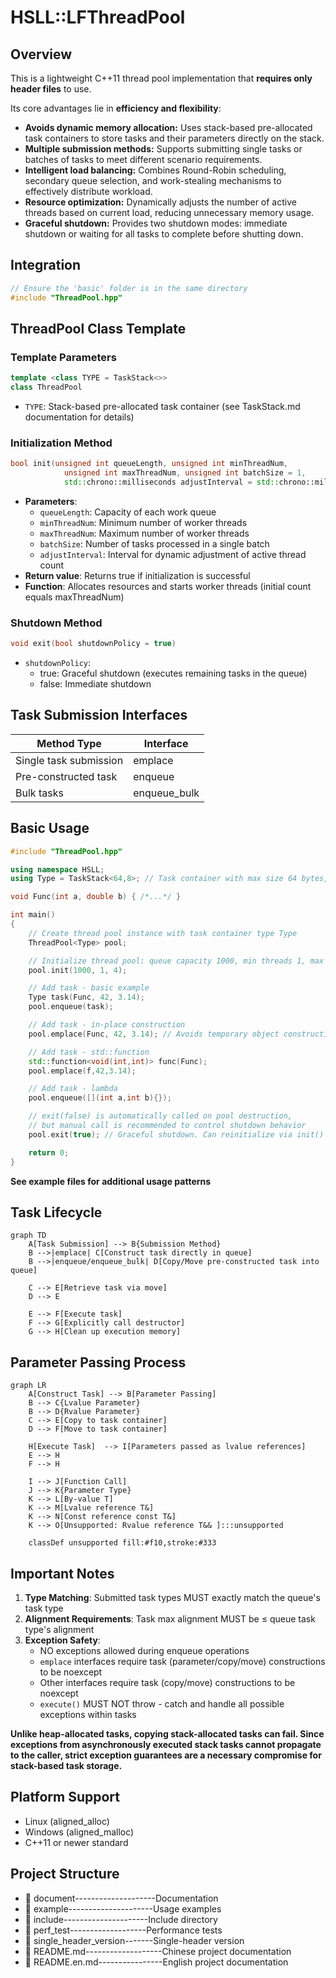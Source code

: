 # HSLL::LFThreadPool

## Overview

This is a lightweight C++11 thread pool implementation that **requires only header files** to use.

Its core advantages lie in **efficiency and flexibility**:
*   **Avoids dynamic memory allocation:** Uses stack-based pre-allocated task containers to store tasks and their parameters directly on the stack.
*   **Multiple submission methods:** Supports submitting single tasks or batches of tasks to meet different scenario requirements.
*   **Intelligent load balancing:** Combines Round-Robin scheduling, secondary queue selection, and work-stealing mechanisms to effectively distribute workload.
*   **Resource optimization:** Dynamically adjusts the number of active threads based on current load, reducing unnecessary memory usage.
*   **Graceful shutdown:** Provides two shutdown modes: immediate shutdown or waiting for all tasks to complete before shutting down.

## Integration
```cpp
// Ensure the 'basic' folder is in the same directory
#include "ThreadPool.hpp"
```

## ThreadPool Class Template

### Template Parameters
```cpp
template <class TYPE = TaskStack<>>
class ThreadPool
```
- `TYPE`: Stack-based pre-allocated task container (see TaskStack.md documentation for details)

### Initialization Method
```cpp
bool init(unsigned int queueLength, unsigned int minThreadNum,
            unsigned int maxThreadNum, unsigned int batchSize = 1,
            std::chrono::milliseconds adjustInterval = std::chrono::milliseconds(3000))
```
- **Parameters**:
  - `queueLength`: Capacity of each work queue
  - `minThreadNum`: Minimum number of worker threads
  - `maxThreadNum`: Maximum number of worker threads
  - `batchSize`: Number of tasks processed in a single batch
  - `adjustInterval`: Interval for dynamic adjustment of active thread count
- **Return value**: Returns true if initialization is successful
- **Function**: Allocates resources and starts worker threads (initial count equals maxThreadNum)

### Shutdown Method
```cpp
void exit(bool shutdownPolicy = true)
```
- `shutdownPolicy`: 
  - true: Graceful shutdown (executes remaining tasks in the queue)
  - false: Immediate shutdown

## Task Submission Interfaces

| Method Type      | Interface     |
|-------------|------------|
| Single task submission    | emplace    | 
| Pre-constructed task   | enqueue     | 
| Bulk tasks     | enqueue_bulk| 

## Basic Usage
```cpp
#include "ThreadPool.hpp"

using namespace HSLL;
using Type = TaskStack<64,8>; // Task container with max size 64 bytes, max alignment 8

void Func(int a, double b) { /*...*/ }

int main()
{
    // Create thread pool instance with task container type Type
    ThreadPool<Type> pool;

    // Initialize thread pool: queue capacity 1000, min threads 1, max threads 4
    pool.init(1000, 1, 4); 

    // Add task - basic example
    Type task(Func, 42, 3.14);
    pool.enqueue(task);

    // Add task - in-place construction
    pool.emplace(Func, 42, 3.14); // Avoids temporary object construction vs enqueue

    // Add task - std::function
    std::function<void(int,int)> func(Func);
    pool.emplace(f,42,3.14);

    // Add task - lambda
    pool.enqueue([](int a,int b){});

    // exit(false) is automatically called on pool destruction, 
    // but manual call is recommended to control shutdown behavior
    pool.exit(true); // Graceful shutdown. Can reinitialize via init() later

    return 0;
}
```
**See example files for additional usage patterns**

## Task Lifecycle
```mermaid
graph TD
    A[Task Submission] --> B{Submission Method}
    B -->|emplace| C[Construct task directly in queue]
    B -->|enqueue/enqueue_bulk| D[Copy/Move pre-constructed task into queue]
    
    C --> E[Retrieve task via move]
    D --> E
    
    E --> F[Execute task]
    F --> G[Explicitly call destructor]
    G --> H[Clean up execution memory]
```

## Parameter Passing Process
```mermaid
graph LR
    A[Construct Task] --> B[Parameter Passing]
    B --> C{Lvalue Parameter}
    B --> D{Rvalue Parameter}
    C --> E[Copy to task container]
    D --> F[Move to task container]
    
    H[Execute Task]  --> I[Parameters passed as lvalue references]
    E --> H
    F --> H
    
    I --> J[Function Call]
    J --> K{Parameter Type}
    K --> L[By-value T]
    K --> M[Lvalue reference T&]
    K --> N[Const reference const T&]
    K --> O[Unsupported: Rvalue reference T&& ]:::unsupported
    
    classDef unsupported fill:#f10,stroke:#333
```

## Important Notes
1. **Type Matching**: Submitted task types MUST exactly match the queue's task type
2. **Alignment Requirements**: Task max alignment MUST be ≤ queue task type's alignment
3. **Exception Safety**:
   - NO exceptions allowed during enqueue operations
   - `emplace` interfaces require task (parameter/copy/move) constructions to be noexcept
   - Other interfaces require task (copy/move) constructions to be noexcept
   - `execute()` MUST NOT throw - catch and handle all possible exceptions within tasks
     
**Unlike heap-allocated tasks, copying stack-allocated tasks can fail. Since exceptions from asynchronously executed stack tasks cannot propagate to the caller, strict exception guarantees are a necessary compromise for stack-based task storage.**

## Platform Support
- Linux (aligned_alloc)
- Windows (aligned_malloc)
- C++11 or newer standard

## Project Structure

- 📂 document--------------------Documentation
- 📂 example---------------------Usage examples
- 📂 include---------------------Include directory
- 📂 perf_test-------------------Performance tests
- 📂 single_header_version-------Single-header version
- 📄 README.md-------------------Chinese project documentation
- 📄 README.en.md----------------English project documentation
